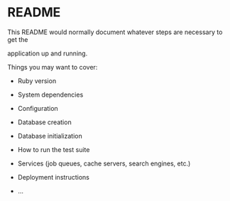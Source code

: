 # README

This README would normally document whatever steps are necessary to get the                     

application up and running.        

Things you may want to cover:                                                                        
                            
* Ruby version            
  
* System dependencies                                                    
                              
* Configuration           
    
* Database creation    
  
* Database initialization      

* How to run the test suite

* Services (job queues, cache servers, search engines, etc.)

* Deployment instructions
  
* ...
